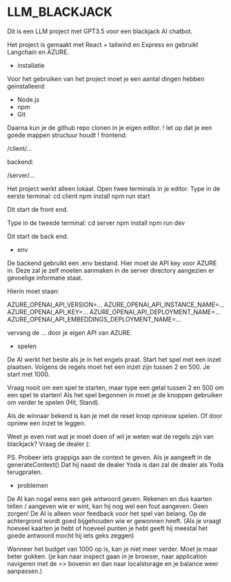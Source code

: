 # LLM_BLACKJACK

Dit is een LLM project met GPT3.5 voor een blackjack AI chatbot.

Het project is gemaakt met React + tailwind en Express en gebruikt Langchain en AZURE.

* installatie

Voor het gebruiken van het project moet je een aantal dingen hebben geinstalleerd:

- Node.js
- npm
- Git

Daarna kun je de github repo clonen in je eigen editor. 
! let op dat je een goede mappen structuur houdt ! 
frontend:

/client/...

backend:

/server/...

Het project werkt alleen lokaal. Open twee terminals in je editor.
Type in de eerste terminal:
cd client
npm install
npm run start

Dit start de front end.

Type in de tweede terminal:
cd server
npm install
npm run dev

Dit start de back end.

* env

De backend gebruikt een .env bestand. Hier moet de API key voor AZURE in. 
Deze zal je zelf moeten aanmaken in de server directory aangezien er gevoelige informatie staat.

Hierin moet staan:

AZURE_OPENAI_API_VERSION=...
AZURE_OPENAI_API_INSTANCE_NAME=...
AZURE_OPENAI_API_KEY=...
AZURE_OPENAI_API_DEPLOYMENT_NAME=...
AZURE_OPENAI_API_EMBEDDINGS_DEPLOYMENT_NAME=...

vervang de ... door je eigen API van AZURE.

* spelen

De AI werkt het beste als je in het engels praat.
Start het spel met een inzet plaatsen. Volgens de regels moet het een inzet zijn tussen 2 en 500. Je start met 1000.

Vraag nooit om een spel te starten, maar type een getal tussen 2 en 500 om een spel te starten!
Als het spel begonnen in moet je de knoppen gebruiken om verder te spelen (Hit, Stand).

Als de winnaar bekend is kan je met de reset knop opnieuw spelen. Of door opniew een inzet te leggen.

Weet je even niet wat je moet doen of wil je weten wat de regels zijn van blackjack? Vraag de dealer (:

PS. Probeer iets grappigs aan de context te geven. Als je aangeeft in de generateContext() Dat hij naast de dealer Yoda is dan zal de dealer als Yoda terugpraten.

* problemen

De AI kan nogal eens een gek antwoord geven. Rekenen en dus kaarten tellen / aangeven wie er wint, kan hij nog wel een fout aangeven.
Geen zorgen! De AI is alleen voor feedback voor het spel van belang. Op de achtergrond wordt goed bijgehouden wie er gewonnen heeft.
(Als je vraagt hoeveel kaarten je hebt of hoeveel punten je hebt geeft hij meestal het goede antwoord mocht hij iets geks zeggen)

Wanneer het budget van 1000 op is, kan je niet meer verder. Moet je maar beter gokken.
(je kan naar inspect gaan in je browser, naar application navigeren met de >> bovenin en dan naar localstorage en je balance weer aanpassen.)
